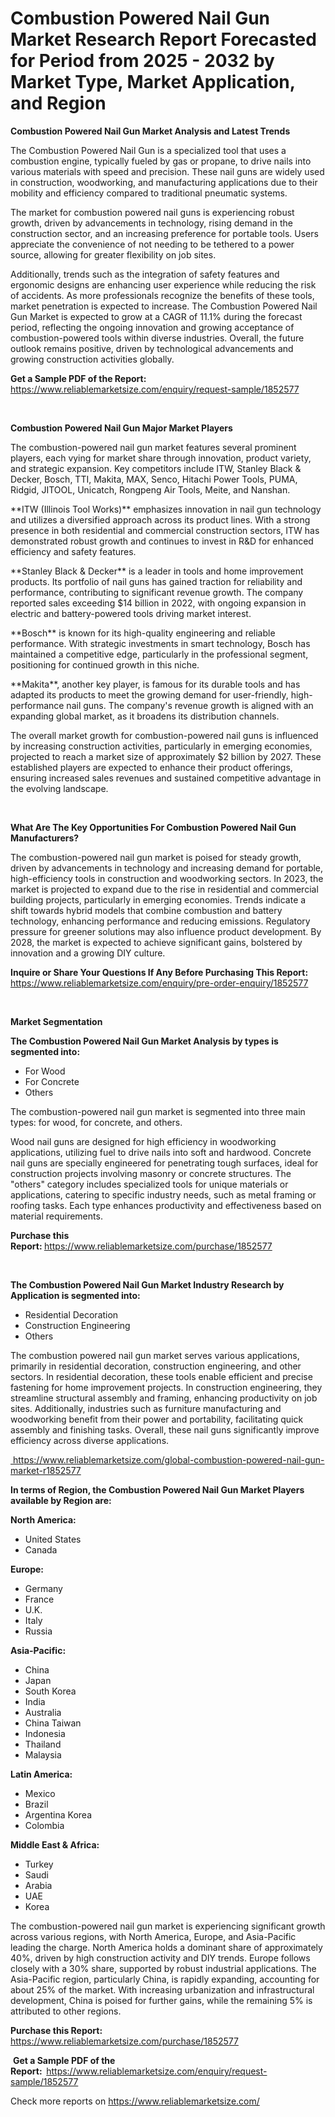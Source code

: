 <p><h1>Combustion Powered Nail Gun Market Research Report Forecasted for Period from 2025 -  2032 by Market Type, Market Application, and Region</h1></p><p><strong>Combustion Powered Nail Gun Market Analysis and Latest Trends</strong></p>
<p><p>The Combustion Powered Nail Gun is a specialized tool that uses a combustion engine, typically fueled by gas or propane, to drive nails into various materials with speed and precision. These nail guns are widely used in construction, woodworking, and manufacturing applications due to their mobility and efficiency compared to traditional pneumatic systems. </p><p>The market for combustion powered nail guns is experiencing robust growth, driven by advancements in technology, rising demand in the construction sector, and an increasing preference for portable tools. Users appreciate the convenience of not needing to be tethered to a power source, allowing for greater flexibility on job sites. </p><p>Additionally, trends such as the integration of safety features and ergonomic designs are enhancing user experience while reducing the risk of accidents. As more professionals recognize the benefits of these tools, market penetration is expected to increase. The Combustion Powered Nail Gun Market is expected to grow at a CAGR of 11.1% during the forecast period, reflecting the ongoing innovation and growing acceptance of combustion-powered tools within diverse industries. Overall, the future outlook remains positive, driven by technological advancements and growing construction activities globally.</p></p>
<p><strong>Get a Sample PDF of the Report:&nbsp;</strong> <a href="https://www.reliablemarketsize.com/enquiry/request-sample/1852577?utm_campaign=2843&utm_medium=2&utm_source=Github&utm_content=ia&utm_term=28022025&utm_id=combustion-powered-nail-gun">https://www.reliablemarketsize.com/enquiry/request-sample/1852577</a></p>
<p>&nbsp;</p>
<p><strong>Combustion Powered Nail Gun Major Market Players</strong></p>
<p><p>The combustion-powered nail gun market features several prominent players, each vying for market share through innovation, product variety, and strategic expansion. Key competitors include ITW, Stanley Black & Decker, Bosch, TTI, Makita, MAX, Senco, Hitachi Power Tools, PUMA, Ridgid, JITOOL, Unicatch, Rongpeng Air Tools, Meite, and Nanshan.</p><p>**ITW (Illinois Tool Works)** emphasizes innovation in nail gun technology and utilizes a diversified approach across its product lines. With a strong presence in both residential and commercial construction sectors, ITW has demonstrated robust growth and continues to invest in R&D for enhanced efficiency and safety features.</p><p>**Stanley Black & Decker** is a leader in tools and home improvement products. Its portfolio of nail guns has gained traction for reliability and performance, contributing to significant revenue growth. The company reported sales exceeding $14 billion in 2022, with ongoing expansion in electric and battery-powered tools driving market interest.</p><p>**Bosch** is known for its high-quality engineering and reliable performance. With strategic investments in smart technology, Bosch has maintained a competitive edge, particularly in the professional segment, positioning for continued growth in this niche.</p><p>**Makita**, another key player, is famous for its durable tools and has adapted its products to meet the growing demand for user-friendly, high-performance nail guns. The company's revenue growth is aligned with an expanding global market, as it broadens its distribution channels.</p><p>The overall market growth for combustion-powered nail guns is influenced by increasing construction activities, particularly in emerging economies, projected to reach a market size of approximately $2 billion by 2027. These established players are expected to enhance their product offerings, ensuring increased sales revenues and sustained competitive advantage in the evolving landscape.</p></p>
<p>&nbsp;</p>
<p><strong>What Are The Key Opportunities For Combustion Powered Nail Gun Manufacturers?</strong></p>
<p><p>The combustion-powered nail gun market is poised for steady growth, driven by advancements in technology and increasing demand for portable, high-efficiency tools in construction and woodworking sectors. In 2023, the market is projected to expand due to the rise in residential and commercial building projects, particularly in emerging economies. Trends indicate a shift towards hybrid models that combine combustion and battery technology, enhancing performance and reducing emissions. Regulatory pressure for greener solutions may also influence product development. By 2028, the market is expected to achieve significant gains, bolstered by innovation and a growing DIY culture.</p></p>
<p><strong>Inquire or Share Your Questions If Any Before Purchasing This Report:</strong> <a href="https://www.reliablemarketsize.com/enquiry/pre-order-enquiry/1852577?utm_campaign=2843&utm_medium=2&utm_source=Github&utm_content=ia&utm_term=28022025&utm_id=combustion-powered-nail-gun">https://www.reliablemarketsize.com/enquiry/pre-order-enquiry/1852577</a></p>
<p>&nbsp;</p>
<p><strong>Market Segmentation</strong></p>
<p><strong>The Combustion Powered Nail Gun Market Analysis by types is segmented into:</strong></p>
<p><ul><li>For Wood</li><li>For Concrete</li><li>Others</li></ul></p>
<p><p>The combustion-powered nail gun market is segmented into three main types: for wood, for concrete, and others. </p><p>Wood nail guns are designed for high efficiency in woodworking applications, utilizing fuel to drive nails into soft and hardwood. Concrete nail guns are specially engineered for penetrating tough surfaces, ideal for construction projects involving masonry or concrete structures. The "others" category includes specialized tools for unique materials or applications, catering to specific industry needs, such as metal framing or roofing tasks. Each type enhances productivity and effectiveness based on material requirements.</p></p>
<p><strong>Purchase this Report:&nbsp;</strong><a href="https://www.reliablemarketsize.com/purchase/1852577?utm_campaign=2843&utm_medium=2&utm_source=Github&utm_content=ia&utm_term=28022025&utm_id=combustion-powered-nail-gun">https://www.reliablemarketsize.com/purchase/1852577</a></p>
<p>&nbsp;</p>
<p><strong>The Combustion Powered Nail Gun Market Industry Research by Application is segmented into:</strong></p>
<p><ul><li>Residential Decoration</li><li>Construction Engineering</li><li>Others</li></ul></p>
<p><p>The combustion powered nail gun market serves various applications, primarily in residential decoration, construction engineering, and other sectors. In residential decoration, these tools enable efficient and precise fastening for home improvement projects. In construction engineering, they streamline structural assembly and framing, enhancing productivity on job sites. Additionally, industries such as furniture manufacturing and woodworking benefit from their power and portability, facilitating quick assembly and finishing tasks. Overall, these nail guns significantly improve efficiency across diverse applications.</p></p>
<p><a href="https://www.reliablemarketsize.com/global-combustion-powered-nail-gun-market-r1852577?utm_campaign=2843&utm_medium=2&utm_source=Github&utm_content=ia&utm_term=28022025&utm_id=combustion-powered-nail-gun">&nbsp;https://www.reliablemarketsize.com/global-combustion-powered-nail-gun-market-r1852577</a></p>
<p><strong>In terms of Region, the Combustion Powered Nail Gun Market Players available by Region are:</strong></p>
<p>
    <p> <strong> North America: </strong>
        <ul>
            <li>United States</li>
            <li>Canada</li>
        </ul>
        </p> 
    <p> <strong> Europe: </strong>
        <ul>
            <li>Germany</li>
            <li>France</li>
            <li>U.K.</li>
            <li>Italy</li>
            <li>Russia</li>
        </ul>
        </p> 
    <p> <strong> Asia-Pacific: </strong>
        <ul>
            <li>China</li>
            <li>Japan</li>
            <li>South Korea</li>
            <li>India</li>
            <li>Australia</li>
            <li>China Taiwan</li>
            <li>Indonesia</li>
            <li>Thailand</li>
            <li>Malaysia</li>
        </ul>
        </p> 
    <p> <strong> Latin America: </strong>
        <ul>
            <li>Mexico</li>
            <li>Brazil</li>
            <li>Argentina Korea</li>
            <li>Colombia</li>
        </ul>
        </p> 
    <p> <strong> Middle East & Africa: </strong>
        <ul>
            <li>Turkey</li>
            <li>Saudi</li>
            <li>Arabia</li>
            <li>UAE</li>
            <li>Korea</li>
        </ul>
    </p>
    </p>
<p><p>The combustion-powered nail gun market is experiencing significant growth across various regions, with North America, Europe, and Asia-Pacific leading the charge. North America holds a dominant share of approximately 40%, driven by high construction activity and DIY trends. Europe follows closely with a 30% share, supported by robust industrial applications. The Asia-Pacific region, particularly China, is rapidly expanding, accounting for about 25% of the market. With increasing urbanization and infrastructural development, China is poised for further gains, while the remaining 5% is attributed to other regions.</p></p>
<p><strong>Purchase this Report: </strong><a href="https://www.reliablemarketsize.com/purchase/1852577?utm_campaign=2843&utm_medium=2&utm_source=Github&utm_content=ia&utm_term=28022025&utm_id=combustion-powered-nail-gun">https://www.reliablemarketsize.com/purchase/1852577</a></p>
<p>&nbsp;<strong>Get a Sample PDF of the Report:&nbsp;&nbsp;</strong><a href="https://www.reliablemarketsize.com/enquiry/request-sample/1852577?utm_campaign=2843&utm_medium=2&utm_source=Github&utm_content=ia&utm_term=28022025&utm_id=combustion-powered-nail-gun">https://www.reliablemarketsize.com/enquiry/request-sample/1852577</a></p>
<p><strong></strong></p>
<p>Check more reports on <a href="https://www.reliablemarketsize.com/?utm_campaign=2843&utm_medium=2&utm_source=Github&utm_content=ia&utm_term=28022025&utm_id=combustion-powered-nail-gun">https://www.reliablemarketsize.com/</a></p>